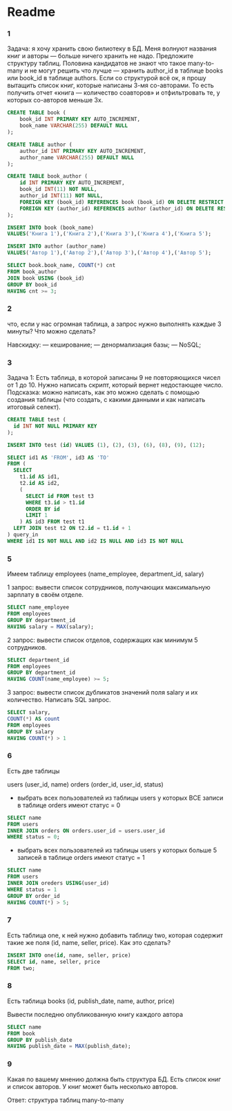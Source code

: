 # Readme

### 1

Задача: я хочу хранить свою билиотеку в БД. Меня волнуют названия книг и авторы — больше ничего хранить не надо. Предложите структуру таблиц.
Половина кандидатов не знают что такое many-to-many и не могут решить что лучше — хранить author_id в таблице books или book_id в таблице authors.
Если со структурой всё ок, я прошу вытащить список книг, которые написаны 3-мя со-авторами. То есть получить отчет «книга — количество соавторов» и отфильтровать те, у которых со-авторов меньше 3х.

``` sql
CREATE TABLE book (
    book_id INT PRIMARY KEY AUTO_INCREMENT,
    book_name VARCHAR(255) DEFAULT NULL
);

CREATE TABLE author (
    author_id INT PRIMARY KEY AUTO_INCREMENT,
    author_name VARCHAR(255) DEFAULT NULL
);

CREATE TABLE book_author (
    id INT PRIMARY KEY AUTO_INCREMENT,
    book_id INT(11) NOT NULL,
    author_id INT(11) NOT NULL,
    FOREIGN KEY (book_id) REFERENCES book (book_id) ON DELETE RESTRICT ON UPDATE CASCADE,
    FOREIGN KEY (author_id) REFERENCES author (author_id) ON DELETE RESTRICT ON UPDATE CASCADE
);

INSERT INTO book (book_name)
VALUES('Книга 1'),('Книга 2'),('Книга 3'),('Книга 4'),('Книга 5');

INSERT INTO author (author_name)
VALUES('Автор 1'),('Автор 2'),('Автор 3'),('Автор 4'),('Автор 5');

SELECT book.book_name, COUNT(*) cnt
FROM book_author
JOIN book USING (book_id)
GROUP BY book_id
HAVING cnt >= 3;
```

### 2

что, если у нас огромная таблица, а запрос нужно выполнять каждые 3 минуты? Что можно сделать?

Навскидку:
— кеширование;
— денормализация базы;
— NoSQL;



### 3

Задача 1:
Есть таблица, в которой записаны 9 не повторяющихся чисел от 1 до 10. Нужно написать скрипт, который вернет недостающее число.
Подсказка: можно написать, как это можно сделать с помощью создания таблицы (что создать, с какими данными и как написать итоговый селект).

``` sql
CREATE TABLE test (
  id INT NOT NULL PRIMARY KEY
);

INSERT INTO test (id) VALUES (1), (2), (3), (6), (8), (9), (12);

SELECT id1 AS 'FROM', id3 AS 'TO' 
FROM (
  SELECT
    t1.id AS id1,
    t2.id AS id2,
    (
      SELECT id FROM test t3 
      WHERE t3.id > t1.id
      ORDER BY id
      LIMIT 1
    ) AS id3 FROM test t1 
  LEFT JOIN test t2 ON t2.id = t1.id + 1
) query_in
WHERE id1 IS NOT NULL AND id2 IS NULL AND id3 IS NOT NULL
```



### 5

Имеем таблицу employees (name_employee, department_id, salary) 

1 запрос: вывести список сотрудников, получающих максимальную зарплату в своём отделе. 

``` sql
SELECT name_employee
FROM employees
GROUP BY department_id
HAVING salary = MAX(salary);
```

2 запрос: вывести список отделов, содержащих как минимум 5 сотрудников.

``` sql
SELECT department_id
FROM employees
GROUP BY department_id
HAVING COUNT(name_employee) >= 5;
```

3 запрос: вывести список дубликатов значений поля salary и их количество. Написать SQL запрос.

``` sql
SELECT salary, 
COUNT(*) AS count 
FROM employees 
GROUP BY salary 
HAVING COUNT(*) > 1
```


### 6

Есть две таблицы

users (user_id, name)
orders (order_id, user_id, status)

- выбрать всех пользователей из таблицы users у которых ВСЕ записи в таблице orders имеют статус = 0

``` sql
SELECT name
FROM users
INNER JOIN orders ON orders.user_id = users.user_id
WHERE status = 0;
```

- выбрать всех пользователей из таблицы users у которых больше 5 записей в таблице orders имеют статус = 1

``` sql
SELECT name
FROM users
INNER JOIN oreders USING(user_id)
WHERE status = 1
GROUP BY order_id
HAVING COUNT(*) > 5;
```

### 7

Есть таблица one, к ней нужно добавить таблицу two, которая содержит такие же поля (id, name, seller, price). Как это сделать?

``` sql
INSERT INTO one(id, name, seller, price)
SELECT id, name, seller, price
FROM two;
```

### 8

Есть таблица books (id, publish_date, name, author, price)

Вывести последню опубликованную книгу каждого автора

``` sql
SELECT name
FROM book
GROUP BY publish_date
HAVING publish_date = MAX(publish_date);
```

### 9

Какая по вашему мнению должна быть структура БД. Есть список книг и список авторов. У книг может быть несколько авторов.

Ответ: структура таблиц many-to-many
